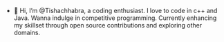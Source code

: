 - 👋 Hi, I’m @Tishachhabra, a coding enthusiast. I love to code in c++ and Java. Wanna indulge in competitive programming. Currently enhancing my skillset through open source contributions and exploring other domains.
